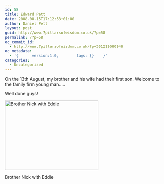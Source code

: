 ```yaml
---
id: 58
title: Edward Pett
date: 2008-08-15T17:12:53+01:00
author: Daniel Pett
layout: post
guid: http://www.7pillarsofwisdom.co.uk/?p=58
permalink: /?p=58
oc_commit_id:
  - http://www.7pillarsofwisdom.co.uk/?p=581219680948
oc_metadata:
  - '{		version:1.0,		tags: {}	}'
categories:
  - Uncategorized
---
```

On the 13th August, my brother and his wife had their first son. Welcome to the family firm young man&#8230;..

Well done guys!

<div id="attachment_59" style="width: 310px" class="wp-caption alignnone">
  <a href="http://35.176.43.170/wp-content/uploads/2008/08/eddie.jpg" data-rel="lightbox-gallery-gYrYcE3l" data-rl_title="" data-rl_caption="" title=""><img aria-describedby="caption-attachment-59" class="size-medium wp-image-59" title="Brother Nick with Eddie" src="http://35.176.43.170/wp-content/uploads/2008/08/eddie-300x224.jpg" alt="Brother Nick with Eddie" width="300" height="224" srcset="https://museologi.st/wp-content/uploads/2008/08/eddie-300x224.jpg 300w, https://museologi.st/wp-content/uploads/2008/08/eddie.jpg 500w" sizes="(max-width: 300px) 100vw, 300px" /></a>
  
  <p id="caption-attachment-59" class="wp-caption-text">
    Brother Nick with Eddie
  </p>
</div>